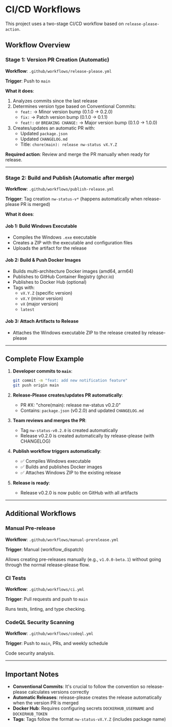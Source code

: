# CI/CD Workflows

This project uses a two-stage CI/CD workflow based on `release-please-action`.

## Workflow Overview

### Stage 1: Version PR Creation (Automatic)

**Workflow**: `.github/workflows/release-please.yml`

**Trigger**: Push to `main`

**What it does**:
1. Analyzes commits since the last release
2. Determines version type based on Conventional Commits:
   - `feat:` → Minor version bump (0.1.0 → 0.2.0)
   - `fix:` → Patch version bump (0.1.0 → 0.1.1)
   - `feat!:` or `BREAKING CHANGE:` → Major version bump (0.1.0 → 1.0.0)
3. Creates/updates an automatic PR with:
   - Updated `package.json`
   - Updated `CHANGELOG.md`
   - Title: `chore(main): release nw-status vX.Y.Z`

**Required action**: Review and merge the PR manually when ready for release.

---

### Stage 2: Build and Publish (Automatic after merge)

**Workflow**: `.github/workflows/publish-release.yml`

**Trigger**: Tag creation `nw-status-v*` (happens automatically when release-please PR is merged)

**What it does**:

#### Job 1: Build Windows Executable
- Compiles the Windows `.exe` executable
- Creates a ZIP with the executable and configuration files
- Uploads the artifact for the release

#### Job 2: Build & Push Docker Images
- Builds multi-architecture Docker images (amd64, arm64)
- Publishes to GitHub Container Registry (ghcr.io)
- Publishes to Docker Hub (optional)
- Tags with:
  - `vX.Y.Z` (specific version)
  - `vX.Y` (minor version)
  - `vX` (major version)
  - `latest`

#### Job 3: Attach Artifacts to Release
- Attaches the Windows executable ZIP to the release created by release-please

---

## Complete Flow Example

1. **Developer commits to `main`**:
   ```bash
   git commit -m "feat: add new notification feature"
   git push origin main
   ```

2. **Release-Please creates/updates PR automatically**:
   - PR #X: "chore(main): release nw-status v0.2.0"
   - Contains: `package.json` (v0.2.0) and updated `CHANGELOG.md`

3. **Team reviews and merges the PR**:
   - Tag `nw-status-v0.2.0` is created automatically
   - Release v0.2.0 is created automatically by release-please (with CHANGELOG)

4. **Publish workflow triggers automatically**:
   - ✅ Compiles Windows executable
   - ✅ Builds and publishes Docker images
   - ✅ Attaches Windows ZIP to the existing release

5. **Release is ready**:
   - Release v0.2.0 is now public on GitHub with all artifacts

---

## Additional Workflows

### Manual Pre-release

**Workflow**: `.github/workflows/manual-prerelease.yml`

**Trigger**: Manual (workflow_dispatch)

Allows creating pre-releases manually (e.g., `v1.0.0-beta.1`) without going through the normal release-please flow.

### CI Tests

**Workflow**: `.github/workflows/ci.yml`

**Trigger**: Pull requests and push to `main`

Runs tests, linting, and type checking.

### CodeQL Security Scanning

**Workflow**: `.github/workflows/codeql.yml`

**Trigger**: Push to `main`, PRs, and weekly schedule

Code security analysis.

---

## Important Notes

- **Conventional Commits**: It's crucial to follow the convention so release-please calculates versions correctly
- **Automatic Releases**: release-please creates the release automatically when the version PR is merged
- **Docker Hub**: Requires configuring secrets `DOCKERHUB_USERNAME` and `DOCKERHUB_TOKEN`
- **Tags**: Tags follow the format `nw-status-vX.Y.Z` (includes package name)
